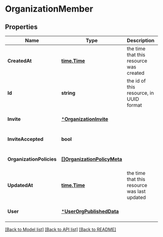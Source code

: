 # OrganizationMember

## Properties
Name | Type | Description | Notes
------------ | ------------- | ------------- | -------------
**CreatedAt** | [**time.Time**](time.Time.md) | the time that this resource was created | [optional] [default to null]
**Id** | **string** | the id of this resource, in UUID format | [optional] [default to null]
**Invite** | [***OrganizationInvite**](OrganizationInvite.md) |  | [optional] [default to null]
**InviteAccepted** | **bool** |  | [optional] [default to null]
**OrganizationPolicies** | [**[]OrganizationPolicyMeta**](OrganizationPolicyMeta.md) |  | [optional] [default to null]
**UpdatedAt** | [**time.Time**](time.Time.md) | the time that this resource was last updated | [optional] [default to null]
**User** | [***UserOrgPublishedData**](UserOrgPublishedData.md) |  | [optional] [default to null]

[[Back to Model list]](../README.md#documentation-for-models) [[Back to API list]](../README.md#documentation-for-api-endpoints) [[Back to README]](../README.md)

